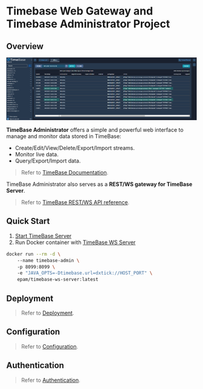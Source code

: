 # Timebase Web Gateway and Timebase Administrator Project

## Overview 

![](img/web-admin.png)

**TimeBase Administrator** offers a simple and powerful web interface to manage and monitor data stored in TimeBase:

* Create/Edit/View/Delete/Export/Import streams.
* Monitor live data.
* Query/Export/Import data.

> Refer to [TimeBase Documentation](https://kb.timebase.info/admin.html).

TimeBase Administrator also serves as a **REST/WS gateway for TimeBase Server**. 

> Refer to [TimeBase REST/WS API reference](https://docs.deltixhub.com/timebase-api/).

## Quick Start 

1. [Start TimeBase Server](https://kb.timebase.info/quick-start.html)
2. Run Docker container with [TimeBase WS Server](https://hub.docker.com/r/epam/timebase-ws-server)

```bash
docker run --rm -d \ 
    --name timebase-admin \ 
    -p 8099:8099 \ 
    -e "JAVA_OPTS=-Dtimebase.url=dxtick://HOST_PORT" \
    epam/timebase-ws-server:latest
```

## Deployment 

> Refer to [Deployment](https://github.com/epam/TimebaseWS/tree/intro/guide/deployment.md).

## Configuration 

> Refer to [Configuration](https://github.com/epam/TimebaseWS/tree/intro/guide/configurations.md).

## Authentication 

> Refer to [Authentication](https://github.com/epam/TimebaseWS/tree/intro/guide/authentication.md).
